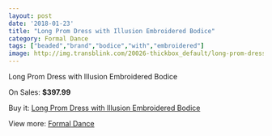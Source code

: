 ```yaml
---
layout: post
date: '2018-01-23'
title: "Long Prom Dress with Illusion Embroidered Bodice"
category: Formal Dance
tags: ["beaded","brand","bodice","with","embroidered"]
image: http://img.transblink.com/20026-thickbox_default/long-prom-dress-with-illusion-embroidered-bodice.jpg
---
```

Long Prom Dress with Illusion Embroidered Bodice

On Sales: **$397.99**
<a href="https://www.transblink.com/en/formal-dance/6307-long-prom-dress-with-illusion-embroidered-bodice.html"><amp-img layout="responsive" width="600" height="600" src="//img.transblink.com/20026-thickbox_default/long-prom-dress-with-illusion-embroidered-bodice.jpg" alt="Long Prom Dress with Illusion Embroidered Bodice 0" /></a>
<a href="https://www.transblink.com/en/formal-dance/6307-long-prom-dress-with-illusion-embroidered-bodice.html"><amp-img layout="responsive" width="600" height="600" src="//img.transblink.com/20030-thickbox_default/long-prom-dress-with-illusion-embroidered-bodice.jpg" alt="Long Prom Dress with Illusion Embroidered Bodice 1" /></a>
<a href="https://www.transblink.com/en/formal-dance/6307-long-prom-dress-with-illusion-embroidered-bodice.html"><amp-img layout="responsive" width="600" height="600" src="//img.transblink.com/20029-thickbox_default/long-prom-dress-with-illusion-embroidered-bodice.jpg" alt="Long Prom Dress with Illusion Embroidered Bodice 2" /></a>
<a href="https://www.transblink.com/en/formal-dance/6307-long-prom-dress-with-illusion-embroidered-bodice.html"><amp-img layout="responsive" width="600" height="600" src="//img.transblink.com/20028-thickbox_default/long-prom-dress-with-illusion-embroidered-bodice.jpg" alt="Long Prom Dress with Illusion Embroidered Bodice 3" /></a>
<a href="https://www.transblink.com/en/formal-dance/6307-long-prom-dress-with-illusion-embroidered-bodice.html"><amp-img layout="responsive" width="600" height="600" src="//img.transblink.com/20027-thickbox_default/long-prom-dress-with-illusion-embroidered-bodice.jpg" alt="Long Prom Dress with Illusion Embroidered Bodice 4" /></a>

Buy it: [Long Prom Dress with Illusion Embroidered Bodice](https://www.transblink.com/en/formal-dance/6307-long-prom-dress-with-illusion-embroidered-bodice.html "Long Prom Dress with Illusion Embroidered Bodice")

View more: [Formal Dance](https://www.transblink.com/en/6-formal-dance "Formal Dance")